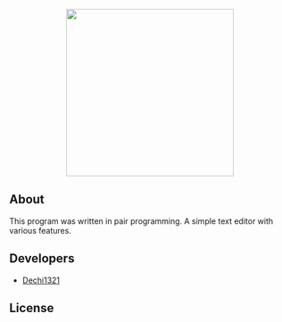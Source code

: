 <p align="center">
      <img src="https://w1.pngwing.com/pngs/471/559/png-transparent-icon-line-editing-icon-design-text-editor-orange-area-angle-logo.png" width="300" height="300">
</p>


## About

This program was written in pair programming. A simple text editor with various features.

## Developers

- [Dechi1321](https://github.com/Dechi1321)

## License
